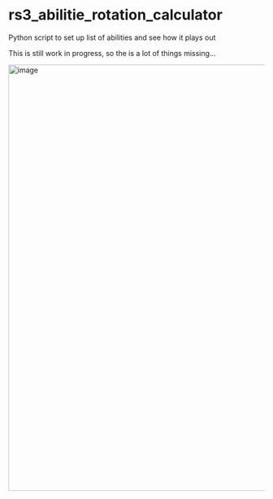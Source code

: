 # rs3_abilitie_rotation_calculator
Python script to set up list of abilities and see how it plays out

This is still work in progress, so the is a lot of things missing...

<img width="742" height="839" alt="image" src="https://github.com/user-attachments/assets/976ee1d9-a703-4d83-92a0-44148ccdbccb" />




